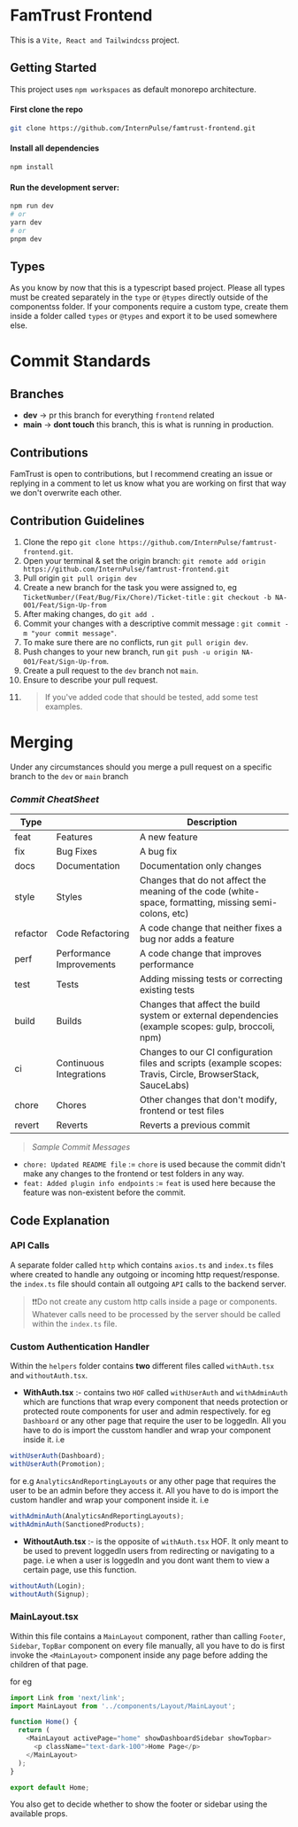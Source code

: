 # FamTrust Frontend

This is a `Vite, React and Tailwindcss` project.

## Getting Started

This project uses `npm workspaces` as default monorepo architecture.

#### First clone the repo

```bash
git clone https://github.com/InternPulse/famtrust-frontend.git
```

#### Install all dependencies

```bash
npm install
```

#### Run the development server:

```bash
npm run dev
# or
yarn dev
# or
pnpm dev
```

## Types

As you know by now that this is a typescript based project. Please all types must be created separately in the `type` or `@types` directly outside of the componentss folder. If your components require a custom type, create them inside a folder called `types` or `@types` and export it to be used somewhere else.

# Commit Standards

## Branches

- **dev** -> pr this branch for everything `frontend` related
- **main** -> **dont touch** this branch, this is what is running in production.

## Contributions

FamTrust is open to contributions, but I recommend creating an issue or replying in a comment to let us know what you are working on first that way we don't overwrite each other.

## Contribution Guidelines

1. Clone the repo `git clone https://github.com/InternPulse/famtrust-frontend.git`.
2. Open your terminal & set the origin branch: `git remote add origin https://github.com/InternPulse/famtrust-frontend.git`
3. Pull origin `git pull origin dev`
4. Create a new branch for the task you were assigned to, eg `TicketNumber/(Feat/Bug/Fix/Chore)/Ticket-title` : `git checkout -b NA-001/Feat/Sign-Up-from`
5. After making changes, do `git add .`
6. Commit your changes with a descriptive commit message : `git commit -m "your commit message"`.
7. To make sure there are no conflicts, run `git pull origin dev`.
8. Push changes to your new branch, run `git push -u origin NA-001/Feat/Sign-Up-from`.
9. Create a pull request to the `dev` branch not `main`.
10. Ensure to describe your pull request.
11. > If you've added code that should be tested, add some test examples.
# Merging

Under any circumstances should you merge a pull request on a specific branch to the `dev` or `main` branch

### _Commit CheatSheet_

| Type     |                          | Description                                                                                                 |
| -------- | ------------------------ | ----------------------------------------------------------------------------------------------------------- |
| feat     | Features                 | A new feature                                                                                               |
| fix      | Bug Fixes                | A bug fix                                                                                                   |
| docs     | Documentation            | Documentation only changes                                                                                  |
| style    | Styles                   | Changes that do not affect the meaning of the code (white-space, formatting, missing semi-colons, etc)      |
| refactor | Code Refactoring         | A code change that neither fixes a bug nor adds a feature                                                   |
| perf     | Performance Improvements | A code change that improves performance                                                                     |
| test     | Tests                    | Adding missing tests or correcting existing tests                                                           |
| build    | Builds                   | Changes that affect the build system or external dependencies (example scopes: gulp, broccoli, npm)         |
| ci       | Continuous Integrations  | Changes to our CI configuration files and scripts (example scopes: Travis, Circle, BrowserStack, SauceLabs) |
| chore    | Chores                   | Other changes that don't modify, frontend or test files                                                    |
| revert   | Reverts                  | Reverts a previous commit                                                                                   |

> _Sample Commit Messages_
- `chore: Updated README file` := `chore` is used because the commit didn't make any changes to the frontend or test folders in any way.
- `feat: Added plugin info endpoints` := `feat` is used here because the feature was non-existent before the commit.

## Code Explanation

### API Calls

A separate folder called `http` which contains `axios.ts` and `index.ts` files where created to handle any outgoing or incoming http request/response. the `index.ts` file should contain all outgoing `API` calls to the backend server.

> ❗❗Do not create any custom http calls inside a page or components. Whatever calls need to be processed by the server should be called within the `index.ts` file.
### Custom Authentication Handler

Within the `helpers` folder contains **two** different files called `withAuth.tsx` and `withoutAuth.tsx`.

- **WithAuth.tsx** :- contains two `HOF` called `withUserAuth` and `withAdminAuth` which are functions that wrap every component that needs protection or protected route components for user and admin respectively. for eg `Dashboard` or any other page that require the user to be loggedIn. All you have to do is import the cusstom handler and wrap your component inside it. i.e

```js
withUserAuth(Dashboard);
withUserAuth(Promotion);
```

for e.g `AnalyticsAndReportingLayouts` or any other page that requires the user to be an admin before they access it. All you have to do is import the custom handler and wrap your component inside it. i.e

```js
withAdminAuth(AnalyticsAndReportingLayouts);
withAdminAuth(SanctionedProducts);
```

- **WithoutAuth.tsx** :- is the opposite of `withAuth.tsx` HOF. It only meant to be used to prevent loggedIn users from redirecting or navigating to a page. i.e when a user is loggedIn and you dont want them to view a certain page, use this function.

```js
withoutAuth(Login);
withoutAuth(Signup);
```

### MainLayout.tsx

Within this file contains a `MainLayout` component, rather than calling `Footer`, `Sidebar`, `TopBar` component on every file manually, all you have to do is first invoke the `<MainLayout>` component inside any page before adding the children of that page.

for eg

```js
import Link from 'next/link';
import MainLayout from '../components/Layout/MainLayout';

function Home() {
  return (
    <MainLayout activePage="home" showDashboardSidebar showTopbar>
      <p className="text-dark-100">Home Page</p>
    </MainLayout>
  );
}

export default Home;
```

You also get to decide whether to show the footer or sidebar using the available props.
